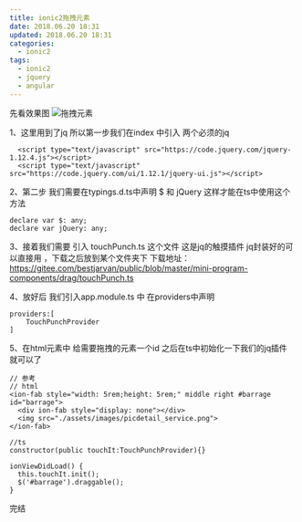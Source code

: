 ```yaml
---
title: ionic2拖拽元素
date: 2018.06.20 18:31
updated: 2018.06.20 18:31
categories: 
  - ionic2
tags:
  - ionic2
  - jquery
  - angular
---
```

先看效果图
![拖拽元素](https://gcore.jsdelivr.net/gh/BestJarvan/pic-imgs/imgs/202201171507697.gif)
<!-- more -->
1、这里用到了jq 所以第一步我们在index 中引入 两个必须的jq
```
  <script type="text/javascript" src="https://code.jquery.com/jquery-1.12.4.js"></script>
  <script type="text/javascript" src="https://code.jquery.com/ui/1.12.1/jquery-ui.js"></script>
```

2、第二步 我们需要在typings.d.ts中声明 $ 和 jQuery 这样才能在ts中使用这个方法
```
declare var $: any;
declare var jQuery: any;
```

3、接着我们需要 引入 touchPunch.ts 这个文件 这是jq的触摸插件 jq封装好的可以直接用 ，下载之后放到某个文件夹下
下载地址：https://gitee.com/bestjarvan/public/blob/master/mini-program-components/drag/touchPunch.ts

4、放好后 我们引入app.module.ts 中 在providers中声明
```
providers:[
    TouchPunchProvider
]
```

5、在html元素中 给需要拖拽的元素一个id 之后在ts中初始化一下我们的jq插件 就可以了
```
// 参考
// html
<ion-fab style="width: 5rem;height: 5rem;" middle right #barrage id="barrage">
  <div ion-fab style="display: none"></div>
  <img src="./assets/images/picdetail_service.png">
</ion-fab>

//ts
constructor(public touchIt:TouchPunchProvider){}

ionViewDidLoad() {
  this.touchIt.init();
  $('#barrage').draggable();
}
```
完结